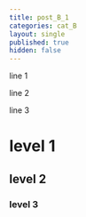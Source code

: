 ```yaml
---
title: post_B_1
categories: cat_B
layout: single
published: true
hidden: false
---
```


line 1

line 2

line 3



# level 1

## level 2

### level 3
